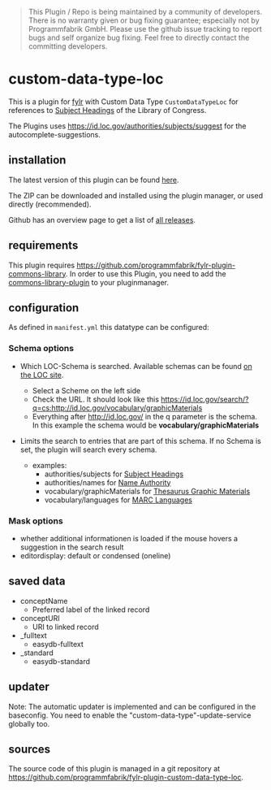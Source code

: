 > This Plugin / Repo is being maintained by a community of developers.
There is no warranty given or bug fixing guarantee; especially not by
Programmfabrik GmbH. Please use the github issue tracking to report bugs
and self organize bug fixing. Feel free to directly contact the committing
developers.

# custom-data-type-loc

This is a plugin for [fylr](https://docs.fylr.io/) with Custom Data Type `CustomDataTypeLoc` for references to [Subject Headings](https://id.loc.gov/search/?q=cs:http://id.loc.gov/authorities/subjects) of the Library of Congress.

The Plugins uses <https://id.loc.gov/authorities/subjects/suggest> for the autocomplete-suggestions.

## installation

The latest version of this plugin can be found [here](https://github.com/programmfabrik/fylr-plugin-custom-data-type-loc/releases/latest/download/customDataTypeLoc.zip).

The ZIP can be downloaded and installed using the plugin manager, or used directly (recommended).

Github has an overview page to get a list of [all releases](https://github.com/programmfabrik/fylr-plugin-custom-data-type-loc/releases/).

## requirements
This plugin requires https://github.com/programmfabrik/fylr-plugin-commons-library. In order to use this Plugin, you need to add the [commons-library-plugin](https://github.com/programmfabrik/fylr-plugin-commons-library) to your pluginmanager.

## configuration

As defined in `manifest.yml` this datatype can be configured:

### Schema options

* Which LOC-Schema is searched. Available schemas can be found [on the LOC site](https://id.loc.gov/search/).
    * Select a Scheme on the left side
    * Check the URL. It should look like this https://id.loc.gov/search/?q=cs:http://id.loc.gov/vocabulary/graphicMaterials
    * Everything after http://id.loc.gov/ in the q parameter is the schema. In this example the schema would be **vocabulary/graphicMaterials**

* Limits the search to entries that are part of this schema. If no Schema is set, the plugin will search every schema.
     * examples:
        * authorities/subjects for [Subject Headings](https://id.loc.gov/search/?q=cs:http://id.loc.gov/authorities/subjects)
        * authorities/names for [Name Authority](https://id.loc.gov/search/?q=cs:http://id.loc.gov/authorities/names)
        * vocabulary/graphicMaterials for [Thesaurus Graphic Materials](https://id.loc.gov/search/?q=cs:http://id.loc.gov/vocabulary/graphicMaterials)
        * vocabulary/languages for [MARC Languages](https://id.loc.gov/search/?q=cs:http://id.loc.gov/vocabulary/languages)

### Mask options

* whether additional informationen is loaded if the mouse hovers a suggestion in the search result
* editordisplay: default or condensed (oneline)

## saved data
* conceptName
    * Preferred label of the linked record
* conceptURI
    * URI to linked record
* _fulltext
    * easydb-fulltext
* _standard
    * easydb-standard

## updater
Note: The automatic updater is implemented and can be configured in the baseconfig. You need to enable the "custom-data-type"-update-service globally too.



## sources

The source code of this plugin is managed in a git repository at <https://github.com/programmfabrik/fylr-plugin-custom-data-type-loc>.
